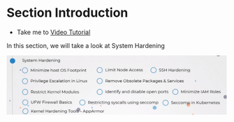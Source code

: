 # Section Introduction
  - Take me to [Video Tutorial](https://kodekloud.com/courses/1378608/lectures/31704428)

In this section, we will take a look at System Hardening

  ![section4Intro](../../images/section4Intro.png)
